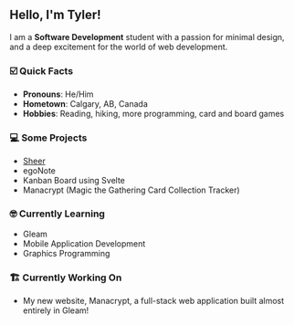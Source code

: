 ## Hello, I'm Tyler!
 I am a **Software Development** student with a passion for minimal design, and a deep excitement for the world of web development.

 ### ☑️ Quick Facts
 - **Pronouns**: He/Him
 - **Hometown**: Calgary, AB, Canada
 - **Hobbies**: Reading, hiking, more programming, card and board games

### 💻 Some Projects
- [Sheer](https://www.github.com/tylermeekel/sheer)
- egoNote
- Kanban Board using Svelte
- Manacrypt (Magic the Gathering Card Collection Tracker)

### 🤓 Currently Learning
- Gleam
- Mobile Application Development
- Graphics Programming

### 🏗️ Currently Working On
- My new website, Manacrypt, a full-stack web application built almost entirely in Gleam!
